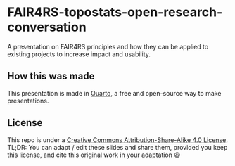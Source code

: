# FAIR4RS-topostats-open-research-conversation
A presentation on FAIR4RS principles and how they can be applied to existing projects to increase impact and usability.

## How this was made
This presentation is made in [Quarto](https://quarto.org), a free and open-source way to make presentations.

## License
This repo is under a [Creative Commons Attribution-Share-Alike 4.0 License](https://creativecommons.org/licenses/by-sa/4.0/deed.en). TL;DR: You can adapt / edit these slides and share them, provided you keep this license, and cite this original work in your adaptation 😃



